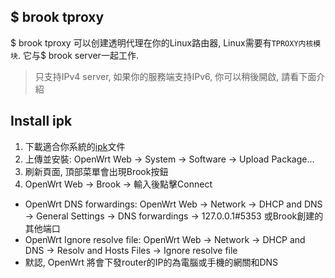 ## $ brook tproxy

$ brook tproxy 可以创建透明代理在你的Linux路由器, Linux需要有`TPROXY内核模块`. 它与$ brook server一起工作.

> 只支持IPv4 server, 如果你的服務端支持IPv6, 你可以稍後開啟, 請看下面介紹

## Install ipk

1. 下載適合你系統的[ipk](https://github.com/txthinking/brook/releases)文件
2. 上傳並安裝: OpenWrt Web -> System -> Software -> Upload Package...
3. 刷新頁面, 頂部菜單會出現Brook按鈕
4. OpenWrt Web -> Brook -> 輸入後點擊Connect

* OpenWrt DNS forwardings: OpenWrt Web -> Network -> DHCP and DNS -> General Settings -> DNS forwardings -> 127.0.0.1#5353 或Brook創建的其他端口
* OpenWrt Ignore resolve file: OpenWrt Web -> Network -> DHCP and DNS -> Resolv and Hosts Files -> Ignore resolve file
* 默認, OpenWrt 將會下發router的IP的為電腦或手機的網關和DNS
